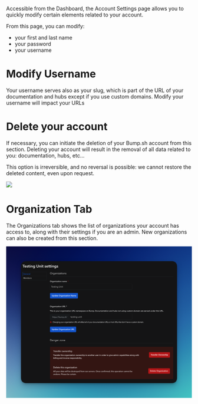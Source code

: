 Accessible from the Dashboard, the Account Settings page allows you to quickly modify certain elements related to your account.

From this page, you can modify:

- your first and last name
- your password
- your username

# Modify Username

Your username serves also as your slug, which is part of the URL of your documentation and hubs except if you use custom domains.
Modify your username will impact your URLs

# Delete your account

If necessary, you can initiate the deletion of your Bump.sh account from this section. Deleting your account will result in the removal of all data related to you: documentation, hubs, etc...

This option is irreversible, and no reversal is possible: we cannot restore the deleted content, even upon request.

![](/files/help/account-settings.png)

# Organization Tab

The Organizations tab shows the list of organizations your account has access to, along with their settings if you are an admin. New organizations can also be created from this section.

![](/files/help/organization-settings.png)